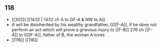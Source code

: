 ## 118
- [[302]] [[1432 | 1432 ch A to GF-A &amp; NW to A]] 
- A will be disinherited by his wealthy grandfather, G[[F-A]], if he does not perform an act which will prove a grievous injury to [[F-B]] 276 ch [[F-A]] to G[[F-A]], father of B, the woman A loves
- [[116]] [[116]] 

